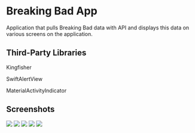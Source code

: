 # Breaking Bad App

Application that pulls Breaking Bad data with API and displays this data on various screens on the application.

## Third-Party Libraries
Kingfisher

SwiftAlertView

MaterialActivityIndicator


## Screenshots

![](https://user-images.githubusercontent.com/43580854/204161270-61cb2c61-1706-4fa8-be80-4c16f12a5c7e.png=300x609)
![](https://user-images.githubusercontent.com/43580854/204161315-4d4bf26a-22e5-42ac-8e3e-c97e2835aba4.png=300x609)
![](https://user-images.githubusercontent.com/43580854/204161320-7684adbf-90b7-457f-a95f-65395f3c4a1d.png=300x609)
![](https://user-images.githubusercontent.com/43580854/204161324-8fc26197-2473-42d7-854e-1e5143b72389.png=300x609)
![](https://user-images.githubusercontent.com/43580854/204161327-c68e90ef-ffcd-40ff-9a49-eebfd3d8d21b.png=300x609)
